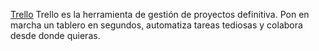 [Trello](https://trello.com/b/xQ8nT574/md-links) Trello es la herramienta de gestión de proyectos definitiva. Pon en marcha un tablero en segundos, automatiza tareas tediosas y colabora desde donde quieras.